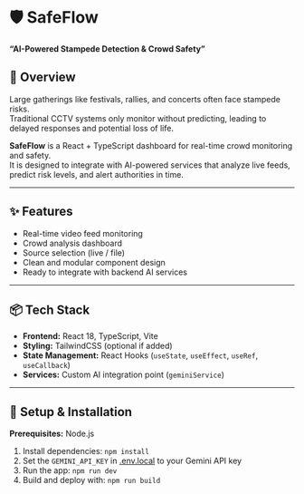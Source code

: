 # 🛡️ SafeFlow

**“AI-Powered Stampede Detection & Crowd Safety”**  


## 🚀 Overview

Large gatherings like festivals, rallies, and concerts often face stampede risks.  
Traditional CCTV systems only monitor without predicting, leading to delayed responses and potential loss of life.

**SafeFlow** is a React + TypeScript dashboard for real-time crowd monitoring and safety.  
It is designed to integrate with AI-powered services that analyze live feeds, predict risk levels, and alert authorities in time.

---

## ✨ Features
- Real-time video feed monitoring
- Crowd analysis dashboard
- Source selection (live / file)
- Clean and modular component design
- Ready to integrate with backend AI services

---

## 📦 Tech Stack
- **Frontend:** React 18, TypeScript, Vite
- **Styling:** TailwindCSS (optional if added)
- **State Management:** React Hooks (`useState`, `useEffect`, `useRef`, `useCallback`)
- **Services:** Custom AI integration point (`geminiService`)

---

## 🔧 Setup & Installation


**Prerequisites:**  Node.js


1. Install dependencies:
   `npm install`
2. Set the `GEMINI_API_KEY` in [.env.local](.env.local) to your Gemini API key
3. Run the app:
   `npm run dev`
4. Build and deploy with:
   `npm run build`